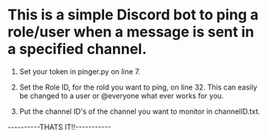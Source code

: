 # This is a simple Discord bot to ping a role/user when a message is sent in a specified channel.

1. Set your token in pinger.py on line 7.

2. Set the Role ID, for the rold you want to ping, on line 32.  This can easily be changed to a user or @everyone what ever works for you.

3. Put the channel ID's of the channel you want to monitor in channelID.txt.

----------THATS IT!!-----------
